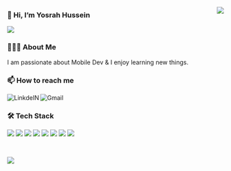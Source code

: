 
<code><img align="right" src="https://camo.githubusercontent.com/1dffb6a6ad27bc1d0ae25d7e699f69aab8f5352f241770daf62efc1b436c70df/68747470733a2f2f6d656469612e67697068792e636f6d2f6d656469612f6965796c397a6d436a4f3462347436716f592f67697068792e676966"></code>

### 👋 Hi, I’m Yosrah Hussein
<code><img href="https://github.com/yosrahhussein" src="https://camo.githubusercontent.com/430bbdbf864fa44a240900c4734e75e6477be94c3c02f54a1c92b5bf162feb38/68747470733a2f2f696d672e736869656c64732e696f2f6769746875622f666f6c6c6f776572732f416268697368656b53696e67684468616477616c3f6c6162656c3d666f6c6c6f77267374796c653d736f6369616c"></code>
<br/>

### 👨🏻‍💻 About Me
I am passionate about Mobile Dev & I enjoy learning new things.
<br/>

### 📫 How to reach me

<a target="_blank" href="(https://www.linkedin.com/in/yosrah-ibrahim/">
  <img align="left" alt="LinkdeIN" src="https://camo.githubusercontent.com/b7889c83d645843fb4b515c16813b2405a6d570ce77213c034f616debbcde27e/68747470733a2f2f696d672e736869656c64732e696f2f62616467652f6c696e6b6564696e2532302d2532333030373742352e7376673f267374796c653d666c6174266c6f676f3d6c696e6b6564696e266c6f676f436f6c6f723d7768697465" />
</a>
<a target="_blank" href="mailto:yosrah.hussein@gmail.com">
  <img align="left" alt="Gmail" src="https://camo.githubusercontent.com/79292d3736cce0c7d743a9edc0bafd75da633cdc8b58797329fc9c3f56f9887b/68747470733a2f2f696d672e736869656c64732e696f2f62616467652f476d61696c2d4431343833363f7374796c653d666c6174266c6f676f3d676d61696c266c6f676f436f6c6f723d7768697465" />
</a>

<br/>

### 🛠 Tech Stack

<code><img src="https://img.shields.io/badge/Java-ED8B00?style=for-the-badge&logo=java&logoColor=white"></code>
<code><img src="https://img.shields.io/badge/Kotlin-0095D5?&style=for-the-badge&logo=kotlin&logoColor=white"></code>
<code><img src="https://img.shields.io/badge/Android-3DDC84?style=for-the-badge&logo=android&logoColor=white"></code>
<code><img src="https://img.shields.io/badge/SQLite-07405E?style=for-the-badge&logo=sqlite&logoColor=white"></code>
<code><img src="https://img.shields.io/badge/firebase-ffca28?style=for-the-badge&logo=firebase&logoColor=black"></code>
<code><img src="https://img.shields.io/badge/Git-F05032?style=for-the-badge&logo=git&logoColor=white"></code>
<code><img src="https://img.shields.io/badge/Jenkins-D24939?style=for-the-badge&logo=Jenkins&logoColor=white"></code>
<code><img src="https://img.shields.io/badge/Android_Studio-3DDC84?style=for-the-badge&logo=android-studio&logoColor=white"></code>

<br/>

![](https://visitor-badge.laobi.icu/badge?page_id=yosrahhussein.yosrahhussein)
<br/>

